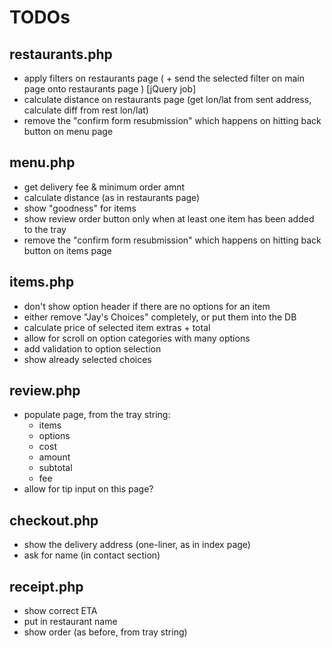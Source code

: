 TODOs
=====

restaurants.php
---------------
* apply filters on restaurants page ( + send the selected filter on main page onto restaurants page ) [jQuery job]
* calculate distance on restaurants page (get lon/lat from sent address, calculate diff from rest lon/lat)
* remove the "confirm form resubmission" which happens on hitting back button on menu page

menu.php
--------
* get delivery fee & minimum order amnt
* calculate distance (as in restaurants page)
* show "goodness" for items
* show review order button only when at least one item has been added to the tray
* remove the "confirm form resubmission" which happens on hitting back button on items page

items.php
---------
* don't show option header if there are no options for an item
* either remove "Jay's Choices" completely, or put them into the DB
* calculate price of selected item extras + total
* allow for scroll on option categories with many options
* add validation to option selection
* show already selected choices

review.php
----------
* populate page, from the tray string:
	* items
	* options
	* cost
	* amount
	* subtotal
	* fee
* allow for tip input on this page?

checkout.php
------------
* show the delivery address (one-liner, as in index page)
* ask for name (in contact section)

receipt.php
-----------
* show correct ETA
* put in restaurant name
* show order (as before, from tray string)